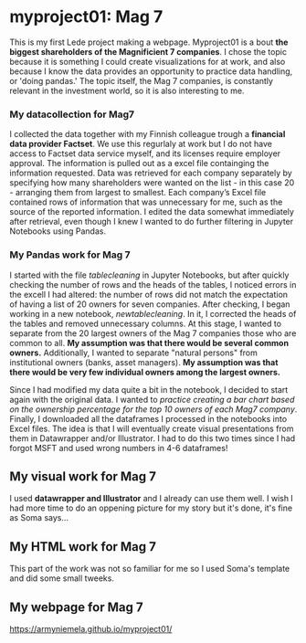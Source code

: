 # myproject01: Mag 7

This is my first Lede project making a webpage. Myproject01 is a bout **the biggest shareholders of the Magnificient 7 companies**. I chose the topic because it is something I could create visualizations for at work, and also because I know the data provides an opportunity to practice data handling, or 'doing pandas.' The topic itself, the Mag 7 companies, is constantly relevant in the investment world, so it is also interesting to me.

### My datacollection for Mag7

I collected the data together with my Finnish colleague trough a **financial data provider Factset**. We use this regurlaly at work but I do not have access to Factset data service myself, and its licenses require employer approval. The information is pulled out as a excel file containging the information requested. Data was retrieved for each company separately by specifying how many shareholders were wanted on the list - in this case 20 - arranging them from largest to smallest. Each company’s Excel file contained rows of information that was unnecessary for me, such as the source of the reported information. I edited the data somewhat immediately after retrieval, even though I knew I wanted to do further filtering in Jupyter Notebooks using Pandas.

### My Pandas work for Mag 7

I started with the file *tablecleaning* in Jupyter Notebooks, but after quickly checking the number of rows and the heads of the tables, I noticed errors in the excell I had altered: the number of rows did not match the expectation of having a list of 20 owners for seven companies. After checking, I began working in a new notebook, *newtablecleaning*. In it, I corrected the heads of the tables and removed unnecessary columns. At this stage, I wanted to separate from the 20 largest owners of the Mag 7 companies those who are common to all. **My assumption was that there would be several common owners.** Additionally, I wanted to separate "natural persons" from institutional owners (banks, asset managers). **My assumption was that there would be very few individual owners among the largest owners.**

Since I had modified my data quite a bit in the notebook, I decided to start again with the original data. I wanted to *practice creating a bar chart based on the ownership percentage for the top 10 owners of each Mag7 company*. Finally, I downloaded all the dataframes I processed in the notebooks into Excel files. The idea is that I will eventually create visual presentations from them in Datawrapper and/or Illustrator. I had to do this two times since I had forgot MSFT and used wrong numbers in 4-6 dataframes!

## My visual work for Mag 7

I used **datawrapper and Illustrator** and I already can use them well. I wish I had more time to do an oppening picture for my story but it's done, it's fine as Soma says... 

## My HTML work for Mag 7

This part of the work was not so familiar for me so I used Soma's template and did some small tweeks. 

## My webpage for Mag 7

https://armyniemela.github.io/myproject01/
